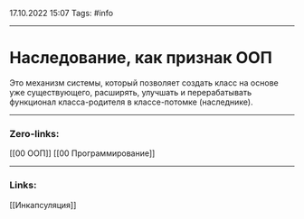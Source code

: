 17.10.2022 15:07
Tags: #info

---
# Наследование, как признак ООП
Это механизм системы, который позволяет создать класс на основе уже существующего, расширять, улучшать и перерабатывать функционал класса-родителя в классе-потомке (наследнике).

---
### Zero-links:
[[00 ООП]] [[00 Программирование]] 

---
### Links:
[[Инкапсуляция]]


